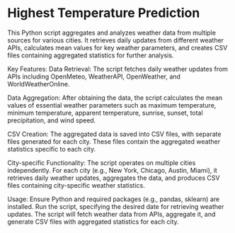 # Highest Temperature Prediction

This Python script aggregates and analyzes weather data from multiple sources for various cities. It retrieves daily updates from different weather APIs, calculates mean values for key weather parameters, and creates CSV files containing aggregated statistics for further analysis.

Key Features:
Data Retrieval: The script fetches daily weather updates from APIs including OpenMeteo, WeatherAPI, OpenWeather, and WorldWeatherOnline.

Data Aggregation: After obtaining the data, the script calculates the mean values of essential weather parameters such as maximum temperature, minimum temperature, apparent temperature, sunrise, sunset, total precipitation, and wind speed.

CSV Creation: The aggregated data is saved into CSV files, with separate files generated for each city. These files contain the aggregated weather statistics specific to each city.

City-specific Functionality: The script operates on multiple cities independently. For each city (e.g., New York, Chicago, Austin, Miami), it retrieves daily weather updates, aggregates the data, and produces CSV files containing city-specific weather statistics.

Usage:
Ensure Python and required packages (e.g., pandas, sklearn) are installed.
Run the script, specifying the desired date for retrieving weather updates.
The script will fetch weather data from APIs, aggregate it, and generate CSV files with aggregated statistics for each city.
